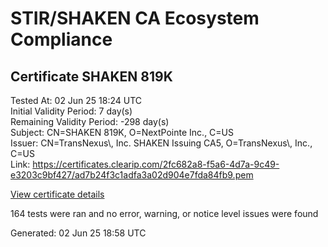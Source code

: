 # STIR/SHAKEN CA Ecosystem Compliance

## Certificate SHAKEN 819K

Tested At: 02 Jun 25 18:24 UTC\
Initial Validity Period: 7 day(s)\
Remaining Validity Period: -298 day(s)\
Subject: CN=SHAKEN 819K, O=NextPointe Inc., C=US\
Issuer: CN=TransNexus\\, Inc. SHAKEN Issuing CA5, O=TransNexus\\, Inc., C=US\
Link: https://certificates.clearip.com/2fc682a8-f5a6-4d7a-9c49-e3203c9bf427/ad7b24f3c1adfa3a02d904e7fda84fb9.pem

[View certificate details](https://x509.io/?cert=MIICzzCCAnWgAwIBAgIQQTnOTQyygliUrYTgHxTGXzAKBggqhkjOPQQDAjBWMQswCQYDVQQGEwJVUzEZMBcGA1UEChMQVHJhbnNOZXh1cywgSW5jLjEsMCoGA1UEAxMjVHJhbnNOZXh1cywgSW5jLiBTSEFLRU4gSXNzdWluZyBDQTUwHhcNMjQwODAxMTUyNjQ4WhcNMjQwODA4MTUyNjQ3WjA9MQswCQYDVQQGEwJVUzEYMBYGA1UEChMPTmV4dFBvaW50ZSBJbmMuMRQwEgYDVQQDEwtTSEFLRU4gODE5SzBZMBMGByqGSM49AgEGCCqGSM49AwEHA0IABPg7iSCqcBEuweneSL0DNOuJY9hPeOYfwRNMK9G%2BkiveiQsQuPd%2FQ4VM3rAat92PTs8gPvP7GVNeVNopwugHULyjggE8MIIBODAMBgNVHRMBAf8EAjAAMA4GA1UdDwEB%2FwQEAwIHgDAdBgNVHQ4EFgQUDEoU1IjHG2lwE1bPvYrGbZ2ykGkwHwYDVR0jBBgwFoAU2gCzh%2FiCP7%2B6IqJkY7X2L8yOdcowFwYDVR0gBBAwDjAMBgpghkgBhv8JAQEEMIGmBgNVHR8EgZ4wgZswgZigOqA4hjZodHRwczovL2F1dGhlbnRpY2F0ZS1hcGkuaWNvbmVjdGl2LmNvbS9kb3dubG9hZC92MS9jcmyiWqRYMFYxFDASBgNVBAcMC0JyaWRnZXdhdGVyMQswCQYDVQQIDAJOSjETMBEGA1UEAwwKU1RJLVBBIENSTDELMAkGA1UEBhMCVVMxDzANBgNVBAoMBlNUSS1QQTAWBggrBgEFBQcBGgQKMAigBhYEODE5SzAKBggqhkjOPQQDAgNIADBFAiBCN7TwiPdUNwXHbB2rGg0faMcDUpuCdiq8uNQt041nngIhAOQV9j%2FB0I9jZ%2B6B7NHx3ookpXwThXEiFE72hXrh8GGv)

164 tests were ran and no error, warning, or notice level issues were found


Generated: 02 Jun 25 18:58 UTC